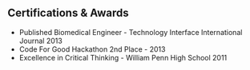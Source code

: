 <section class="resume-section p-3 p-lg-5 d-flex align-items-center" id="awards">
    <div class="w-100">
        <h2 class="mb-5">Certifications & Awards</h2>
        <ul class="fa-ul mb-0">
            <li>
                <i class="fa-li fa fa-trophy text-warning"></i>
                Published Biomedical Engineer - Technology Interface International Journal 2013
            </li>
            <li>
                <i class="fa-li fa fa-trophy text-warning"></i>
                Code For Good Hackathon 2nd Place - 2013
            </li>
            <li>
                <i class="fa-li fa fa-trophy text-warning"></i>
                Excellence in Critical Thinking - William Penn High School 2011
            </li>
        </ul>
    </div>
</section>